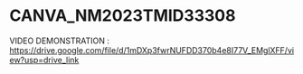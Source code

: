 # CANVA_NM2023TMID33308

VIDEO DEMONSTRATION : https://drive.google.com/file/d/1mDXp3fwrNUFDD370b4e8I77V_EMglXFF/view?usp=drive_link
